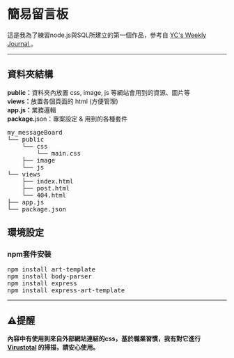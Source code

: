 <h1>簡易留言板</h1>
<p>這是我為了練習node.js與SQL所建立的第一個作品，參考自 <a href="https://ycjhuo.gitlab.io/blogs/NodeJS-Express-Build-Bulletins.html"> YC's Weekly Journal </a>。</p>
<hr>
<h2>資料夾結構</h2>
<p>
<strong>public：</strong>資料夾內放置 css, image, js 等網站會用到的資源、圖片等<br>
<strong>views：</strong>放置各個頁面的 html (方便管理)<br>
<strong>app.js：</strong>業務邏輯<br>
<strong>package.</strong>json：專案設定 & 用到的各種套件
</p>

<pre>
my_messageBoard
└── public
    └── css
        └── main.css
    ├── image
    └── js
└── views
    ├── index.html
    ├── post.html
    └── 404.html
├── app.js
└── package.json
</pre>

<h2>環境設定</h2>
<h3>npm套件安裝</h3>
<pre>
npm install art-template
npm install body-parser
npm install express
npm install express-art-template
</pre>
<hr>
<h2><span>&#9888;</span>提醒</h2>
<b>內容中有使用到來自外部網站連結的css，基於職業習慣，我有對它進行 <a href="https://www.virustotal.com/">Virustotal</a> 的掃描，請安心使用。</b>

